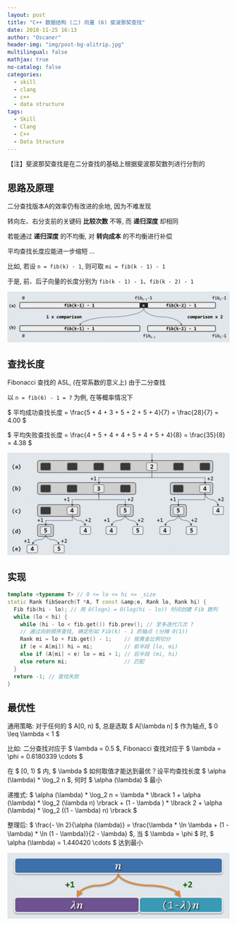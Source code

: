 ```yaml
---
layout: post
title: "C++ 数据结构 (二) 向量 (6) 斐波那契查找"
date: 2018-11-25 16:13
author: "Oscaner"
header-img: "img/post-bg-alitrip.jpg"
multilingual: false
mathjax: true
no-catalog: false
categories:
  - skill
  - clang
  - c++
  - data structure
tags:
  - Skill
  - Clang
  - C++
  - Data Structure
---
```


【注】斐波那契查找是在二分查找的基础上根据斐波那契数列进行分割的

## 思路及原理

二分查找版本A的效率仍有改进的余地, 因为不难发现

转向左、右分支前的关键码 **比较次数** 不等, 而 **递归深度** 却相同

若能通过 **递归深度** 的不均衡, 对 **转向成本** 的不均衡进行补偿

平均查找长度应能进一步缩短 ...

比如, 若设 `n = fib(k) - 1`, 则可取 `mi = fib(k - 1) - 1`

于是, 前、后子向量的长度分别为 `fib(k - 1) - 1`、`fib(k - 2) - 1`

![1.png](/img/in-post/skill/data-structure/post-vector-fibonacci-search/1.png)

## 查找长度

Fibonacci 查找的 ASL, (在常系数的意义上) 由于二分查找

以 `n = fib(6) - 1 = 7` 为例, 在等概率情况下

$ 平均成功查找长度 = \frac{5 + 4 + 3 + 5 + 2 + 5 + 4}{7} = \frac{28}{7} = 4.00 $

$ 平均失败查找长度 = \frac{4 + 5 + 4 + 4 + 5 + 4 + 5 + 4}{8} = \frac{35}{8} = 4.38 $

![2.png](/img/in-post/skill/data-structure/post-vector-fibonacci-search/2.png)

## 实现

```cpp
template <typename T> // 0 <= lo <= hi <= _size
static Rank fibSearch(T *A, T const &amp;e, Rank lo, Rank hi) {
  Fib fib(hi - lo); // 用 O(logn) = O(log(hi - lo)) 时间创建 Fib 数列
  while (lo < hi) {
    while (hi - lo < fib.get()) fib.prev(); // 至多迭代几次 ?
    // 通过向前顺序查找, 确定形如 Fib(k) - 1 的轴点 (分摊 O(1))
    Rank mi = lo + fib.get() - 1;    // 按黄金比例切分
    if (e < A[mi]) hi = mi;          // 前半段 [lo, mi)
    else if (A[mi] < e) lo = mi + 1; // 后半段 (mi, hi)
    else return mi;                  // 匹配
  }
  return -1; // 查找失败
}
```

## 最优性

通用策略: 对于任何的 $ A[0, n) $, 总是选取 $ A[\lambda n] $ 作为轴点, $ 0 \leq \lambda < 1 $

比如: 二分查找对应于 $ \lambda = 0.5 $, Fibonacci 查找对应于 $ \lambda = \phi = 0.6180339 \cdots $

在 $ [0, 1) $ 内, $ \lambda $ 如何取值才能达到最优？设平均查找长度 $ \alpha (\lambda) * \log_2 n $, 何时 $ \alpha (\lambda) $ 最小

递推式: $ \alpha (\lambda) * \log_2 n = \lambda * \lbrack 1 + \alpha (\lambda) * \log_2 (\lambda n) \rbrack + (1 - \lambda ) * \lbrack 2 + \alpha (\lambda) * \log_2 ((1 - \lambda) n) \rbrack  $

整理后: $ \frac{- \ln 2}{\alpha (\lambda)} = \frac{\lambda * \ln \lambda + (1 - \lambda) * \ln (1 - \lambda)}{2 - \lambda} $, 当 $ \lambda = \phi $ 时, $ \alpha (\lambda) = 1.440420 \cdots $ 达到最小

![3.png](/img/in-post/skill/data-structure/post-vector-fibonacci-search/3.png)
